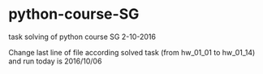 # python-course-SG
task solving of python course SG
2-10-2016

Change last line of file according solved task (from hw_01_01 to hw_01_14) and run
today is 2016/10/06
